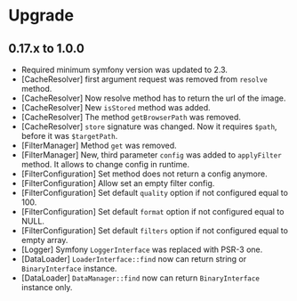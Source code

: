 Upgrade
=======

0.17.x to 1.0.0
---------------

* Required minimum symfony version was updated to 2.3.
* [CacheResolver] first argument request was removed from `resolve` method.
* [CacheResolver] Now resolve method has to return the url of the image.
* [CacheResolver] New `isStored` method was added.
* [CacheResolver] The method `getBrowserPath` was removed.
* [CacheResolver] `store` signature was changed. Now it requires `$path`, before it was `$targetPath`.
* [FilterManager] Method `get` was removed.
* [FilterManager] New, third parameter `config` was added to `applyFilter` method. It allows to change config in runtime.
* [FilterConfiguration] Set method does not return a config anymore.
* [FilterConfiguration] Allow set an empty filter config.
* [FilterConfiguration] Set default `quality` option if not configured equal to 100.
* [FilterConfiguration] Set default `format` option if not configured equal to NULL.
* [FilterConfiguration] Set default `filters` option if not configured equal to empty array.
* [Logger] Symfony `LoggerInterface` was replaced with PSR-3 one.
* [DataLoader] `LoaderInterface::find` now can return string or `BinaryInterface` instance.
* [DataLoader] `DataManager::find` now can return `BinaryInterface` instance only.
